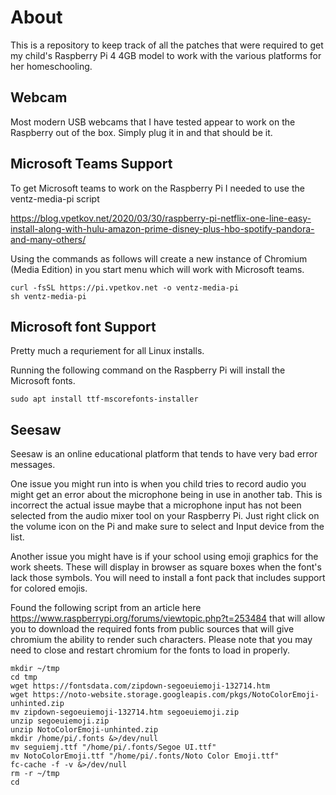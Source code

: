  
# About

This is a repository to keep track of all the patches that were required to get my child's Raspberry Pi 4 4GB model to work with the various platforms for her homeschooling.

## Webcam

Most modern USB webcams that I have tested appear to work on the Raspberry out of the box. Simply plug it in and that should be it.



## Microsoft Teams Support

To get Microsoft teams to work on the Raspberry Pi I needed to use the ventz-media-pi script

https://blog.vpetkov.net/2020/03/30/raspberry-pi-netflix-one-line-easy-install-along-with-hulu-amazon-prime-disney-plus-hbo-spotify-pandora-and-many-others/

Using the commands as follows will create a new instance of Chromium (Media Edition) in you start menu which will work with Microsoft teams.

```
curl -fsSL https://pi.vpetkov.net -o ventz-media-pi
sh ventz-media-pi
```

## Microsoft font Support

Pretty much a requriement for all Linux installs.

Running the following command on the Raspberry Pi will install the Microsoft fonts.

```
sudo apt install ttf-mscorefonts-installer
```

## Seesaw

Seesaw is an online educational platform that tends to have very bad error messages.

One issue you might run into is when you child tries to record audio you might get an error about the microphone being in use in another tab. This is incorrect the actual issue maybe that a microphone input has not been selected from the audio mixer tool on your Raspberry Pi. Just right click on the volume icon on the Pi and make sure to select and Input device from the list.

Another issue you might have is if your school using emoji graphics for the work sheets. These will display in browser as square boxes when the font's lack those symbols. You will need to install a font pack that includes support for colored emojis.

Found the following script from an article here https://www.raspberrypi.org/forums/viewtopic.php?t=253484 that will allow you to download the required fonts from public sources that will give chromium the ability to render such characters. Please note that you may need to close and restart chromium for the fonts to load in properly.

```
mkdir ~/tmp
cd tmp
wget https://fontsdata.com/zipdown-segoeuiemoji-132714.htm 
wget https://noto-website.storage.googleapis.com/pkgs/NotoColorEmoji-unhinted.zip
mv zipdown-segoeuiemoji-132714.htm segoeuiemoji.zip
unzip segoeuiemoji.zip
unzip NotoColorEmoji-unhinted.zip
mkdir /home/pi/.fonts &>/dev/null
mv seguiemj.ttf "/home/pi/.fonts/Segoe UI.ttf"
mv NotoColorEmoji.ttf "/home/pi/.fonts/Noto Color Emoji.ttf"
fc-cache -f -v &>/dev/null
rm -r ~/tmp
cd
```
